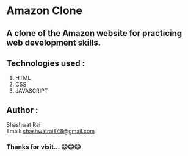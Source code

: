 # Amazon Clone

## A clone of the Amazon website for practicing web development skills.

## Technologies used :
   1. HTML
   2. CSS
   3. JAVASCRIPT

## Author :
   Shashwat Rai
   <br>
   Email: shashwatrai848@gmail.com
   <br>




### Thanks for visit... 😊😊😊

